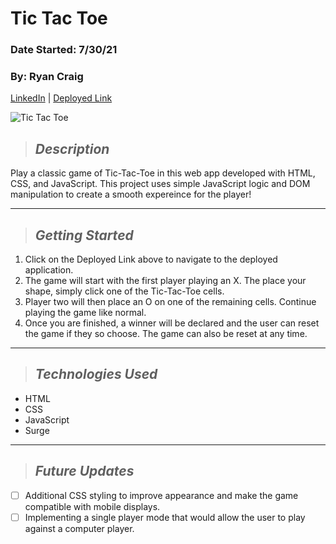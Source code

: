 # Tic Tac Toe
### Date Started: 7/30/21
### By: Ryan Craig

[LinkedIn](https://www.linkedin.com/in/ryancraigeit/) | [Deployed Link](https://tic-tac-toe-rc.surge.sh/)

![Tic Tac Toe](https://vuejsexamples.com/content/images/2017/03/Tic-Tac-Toe.gif)

>## *Description*
Play a classic game of Tic-Tac-Toe in this web app developed with HTML, CSS, and JavaScript. This project uses simple JavaScript logic and DOM manipulation to create a smooth expereince for the player!

---

>## *Getting Started*
1. Click on the Deployed Link above to navigate to the deployed application.
2. The game will start with the first player playing an X. The place your shape, simply click one of the Tic-Tac-Toe cells.
3. Player two will then place an O on one of the remaining cells. Continue playing the game like normal.
4. Once you are finished, a winner will be declared and the user can reset the game if they so choose. The game can also be reset at any time.

---

>## *Technologies Used* 
* HTML
* CSS
* JavaScript
* Surge

---

>## *Future Updates*

- [ ] Additional CSS styling to improve appearance and make the game compatible with mobile displays.
- [ ] Implementing a single player mode that would allow the user to play against a computer player.
